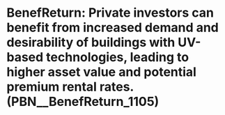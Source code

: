 # BenefReturn: __Private investors can benefit from increased demand and desirability of buildings with UV-based technologies, leading to higher asset value and potential premium rental rates.__ (PBN__BenefReturn_1105)

